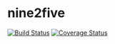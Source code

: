 nine2five
=========

[![Build Status](https://travis-ci.org/nine2five/nine2five.svg?branch=master)](https://travis-ci.org/nine2five/nine2five) [![Coverage Status](https://coveralls.io/repos/github/nine2five/nine2five/badge.svg?branch=master)](https://coveralls.io/github/nine2five/nine2five?branch=master)
